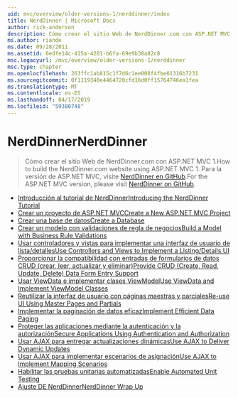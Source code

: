 ```yaml
---
uid: mvc/overview/older-versions-1/nerddinner/index
title: NerdDinner | Microsoft Docs
author: rick-anderson
description: Cómo crear el sitio Web de NerdDinner.com con ASP.NET MVC 1. Para la versión de ASP.NET MVC 3, visite nerddinner en GitHub.
ms.author: riande
ms.date: 09/28/2011
ms.assetid: 6edfe14c-415a-4281-b6fa-69e9b38a82c8
msc.legacyurl: /mvc/overview/older-versions-1/nerddinner
msc.type: chapter
ms.openlocfilehash: 263ffc1ab815c1f7d6c1ee008f4fbe61316b7231
ms.sourcegitcommit: 0f1119340e4464720cfd16d0ff15764746ea1fea
ms.translationtype: MT
ms.contentlocale: es-ES
ms.lasthandoff: 04/17/2019
ms.locfileid: "59380748"
---
```

# <a name="nerddinner"></a><span data-ttu-id="e2da7-104">NerdDinner</span><span class="sxs-lookup"><span data-stu-id="e2da7-104">NerdDinner</span></span>

> <span data-ttu-id="e2da7-105">Cómo crear el sitio Web de NerdDinner.com con ASP.NET MVC 1.</span><span class="sxs-lookup"><span data-stu-id="e2da7-105">How to build the NerdDinner.com website using ASP.NET MVC 1.</span></span> <span data-ttu-id="e2da7-106">Para la versión de ASP.NET MVC, visite [NerdDinner en GitHub](https://github.com/AspNetMVPSamples/NerdDinner).</span><span class="sxs-lookup"><span data-stu-id="e2da7-106">For the ASP.NET MVC version, please visit [NerdDinner on GitHub](https://github.com/AspNetMVPSamples/NerdDinner).</span></span>


- [<span data-ttu-id="e2da7-107">Introducción al tutorial de NerdDinner</span><span class="sxs-lookup"><span data-stu-id="e2da7-107">Introducing the NerdDinner Tutorial</span></span>](introducing-the-nerddinner-tutorial.md)
- [<span data-ttu-id="e2da7-108">Crear un proyecto de ASP.NET MVC</span><span class="sxs-lookup"><span data-stu-id="e2da7-108">Create a New ASP.NET MVC Project</span></span>](create-a-new-aspnet-mvc-project.md)
- [<span data-ttu-id="e2da7-109">Crear una base de datos</span><span class="sxs-lookup"><span data-stu-id="e2da7-109">Create a Database</span></span>](create-a-database.md)
- [<span data-ttu-id="e2da7-110">Crear un modelo con validaciones de regla de negocios</span><span class="sxs-lookup"><span data-stu-id="e2da7-110">Build a Model with Business Rule Validations</span></span>](build-a-model-with-business-rule-validations.md)
- [<span data-ttu-id="e2da7-111">Usar controladores y vistas para implementar una interfaz de usuario de lista/detalles</span><span class="sxs-lookup"><span data-stu-id="e2da7-111">Use Controllers and Views to Implement a Listing/Details UI</span></span>](use-controllers-and-views-to-implement-a-listingdetails-ui.md)
- [<span data-ttu-id="e2da7-112">Proporcionar la compatibilidad con entradas de formularios de datos CRUD (crear, leer, actualizar y eliminar)</span><span class="sxs-lookup"><span data-stu-id="e2da7-112">Provide CRUD (Create, Read, Update, Delete) Data Form Entry Support</span></span>](provide-crud-create-read-update-delete-data-form-entry-support.md)
- [<span data-ttu-id="e2da7-113">Usar ViewData e implementar clases ViewModel</span><span class="sxs-lookup"><span data-stu-id="e2da7-113">Use ViewData and Implement ViewModel Classes</span></span>](use-viewdata-and-implement-viewmodel-classes.md)
- [<span data-ttu-id="e2da7-114">Reutilizar la interfaz de usuario con páginas maestras y parciales</span><span class="sxs-lookup"><span data-stu-id="e2da7-114">Re-use UI Using Master Pages and Partials</span></span>](re-use-ui-using-master-pages-and-partials.md)
- [<span data-ttu-id="e2da7-115">Implementar la paginación de datos eficaz</span><span class="sxs-lookup"><span data-stu-id="e2da7-115">Implement Efficient Data Paging</span></span>](implement-efficient-data-paging.md)
- [<span data-ttu-id="e2da7-116">Proteger las aplicaciones mediante la autenticación y la autorización</span><span class="sxs-lookup"><span data-stu-id="e2da7-116">Secure Applications Using Authentication and Authorization</span></span>](secure-applications-using-authentication-and-authorization.md)
- [<span data-ttu-id="e2da7-117">Usar AJAX para entregar actualizaciones dinámicas</span><span class="sxs-lookup"><span data-stu-id="e2da7-117">Use AJAX to Deliver Dynamic Updates</span></span>](use-ajax-to-deliver-dynamic-updates.md)
- [<span data-ttu-id="e2da7-118">Usar AJAX para implementar escenarios de asignación</span><span class="sxs-lookup"><span data-stu-id="e2da7-118">Use AJAX to Implement Mapping Scenarios</span></span>](use-ajax-to-implement-mapping-scenarios.md)
- [<span data-ttu-id="e2da7-119">Habilitar las pruebas unitarias automatizadas</span><span class="sxs-lookup"><span data-stu-id="e2da7-119">Enable Automated Unit Testing</span></span>](enable-automated-unit-testing.md)
- [<span data-ttu-id="e2da7-120">Ajuste DE NerdDinner</span><span class="sxs-lookup"><span data-stu-id="e2da7-120">NerdDinner Wrap Up</span></span>](nerddinner-wrap-up.md)
